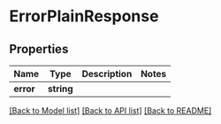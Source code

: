 # ErrorPlainResponse

## Properties
Name | Type | Description | Notes
------------ | ------------- | ------------- | -------------
**error** | **string** |  | 

[[Back to Model list]](../../README.md#documentation-for-models) [[Back to API list]](../../README.md#documentation-for-api-endpoints) [[Back to README]](../../README.md)

